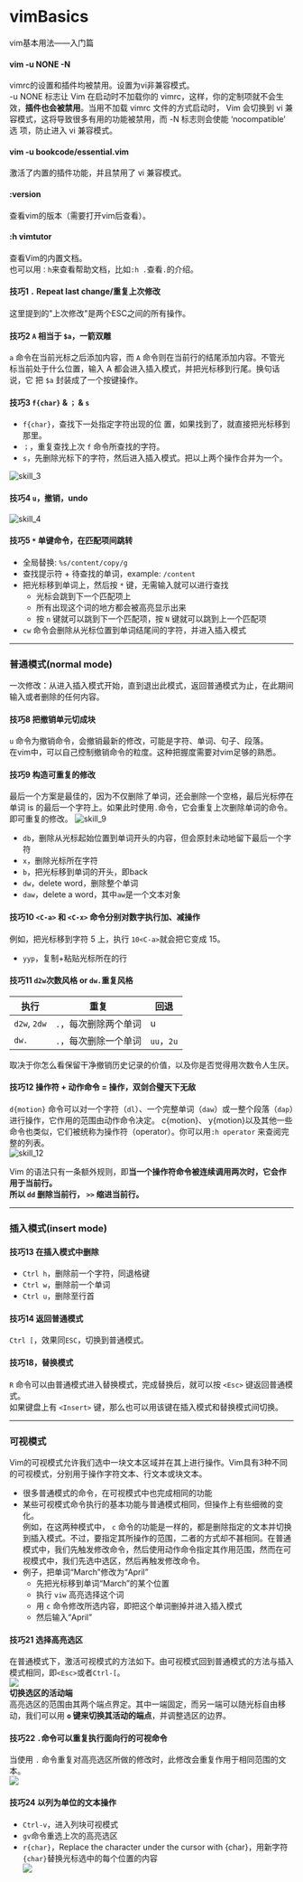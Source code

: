 # vimBasics
vim基本用法——入门篇

#### vim -u NONE -N
vimrc的设置和插件均被禁用。设置为vi非兼容模式。  
-u NONE 标志让 Vim 在启动时不加载你的 vimrc，这样，你的定制项就不会生
效，**插件也会被禁用**。当用不加载 vimrc 文件的方式启动时， Vim 会切换到 vi 兼
容模式，这将导致很多有用的功能被禁用，而 -N 标志则会使能 ‘nocompatible’ 选
项，防止进入 vi 兼容模式。

#### vim -u bookcode/essential.vim
激活了内置的插件功能，并且禁用了 vi 兼容模式。

#### :version
查看vim的版本（需要打开vim后查看）。

#### :h vimtutor
查看Vim的内置文档。  
也可以用`：h`来查看帮助文档，比如`:h .`查看`.`的介绍。

#### 技巧1 `.` Repeat last change/重复上次修改
这里提到的"上次修改"是两个ESC之间的所有操作。

#### 技巧2 `A` 相当于 `$a`，一箭双雕
`a` 命令在当前光标之后添加内容，而 `A` 命令则在当前行的结尾添加内容。不管光
标当前处于什么位置，输入 A 都会进入插入模式，并把光标移到行尾。换句话说，它
把 `$a` 封装成了一个按键操作。

#### 技巧3 `f{char}` & `；` & `s`
- `f{char}`，查找下一处指定字符出现的位
置，如果找到了，就直接把光标移到那里。
- `；`，重复查找上次 `f` 命令所查找的字符。
- `s`，先删除光标下的字符，然后进入插入模式。把以上两个操作合并为一个。  

![skill_3](./graph/skill_3.png)

#### 技巧4 `u`，撤销，undo
![skill_4](./graph/skill_4.png)

#### 技巧5 `*` 单键命令，在匹配项间跳转
- 全局替换: `%s/content/copy/g`
- 查找提示符 + 待查找的单词，example: `/content`
- 把光标移到单词上，然后按 `*` 键，无需输入就可以进行查找
  - 光标会跳到下一个匹配项上
  - 所有出现这个词的地方都会被高亮显示出来
  - 按 `n` 键就可以跳到下一个匹配项，按 `N` 键就可以跳到上一个匹配项
- `cw` 命令会删除从光标位置到单词结尾间的字符，并进入插入模式

------
### 普通模式(normal mode)
一次修改：从进入插入模式开始，直到退出此模式，返回普通模式为止，在此期间输入或者删除的任何内容。

#### 技巧8 把撤销单元切成块
`u` 命令为撤销命令，会撤销最新的修改，可能是字符、单词、句子、段落。  
在vim中，可以自己控制撤销命令的粒度。这种把握度需要对vim足够的熟悉。

#### 技巧9 构造可重复的修改
最后一个方案是最佳的，因为不仅删除了单词，还会删除一个空格，最后光标停在单词 is 的最后一个字符上。如果此时使用`.`命令，它会重复上次删除单词的命令。即可重复的修改。
![skill_9](./graph/skill_9.png)
- `db`，删除从光标起始位置到单词开头的内容，但会原封未动地留下最后一个字符
- `x`，删除光标所在字符
- `b`，把光标移到单词的开头，即back
- `dw`，delete word，删除整个单词
- `daw`，delete a word，其中`aw`是一个文本对象

#### 技巧10 `<C-a>` 和 `<C-x>` 命令分别对数字执行加、减操作
例如，把光标移到字符 5 上，执行 `10<C-a>`就会把它变成 15。
- `yyp`，复制+粘贴光标所在的行

#### 技巧11 `d2w`次数风格 or `dw.`重复风格
|执行|重复|回退|
|-|-|-|
|`d2w`, `2dw`|`.`，每次删除两个单词|u|
|`dw.`|`.`，每次删除一个单词|`uu`，`2u`|  

取决于你怎么看保留干净撤销历史记录的价值，以及你是否觉得用次数令人生厌。  

#### 技巧12 操作符 + 动作命令 = 操作，双剑合璧天下无敌
`d{motion}` 命令可以对一个字符（`dl`）、一个完整单词（`daw`）或一整个段落（`dap`）进行操作，它作用的范围由动作命令决定。 c{motion}、 y{motion}以及其他一些命令也类似，它们被统称为操作符（operator）。你可以用`:h operator` 来查阅完整的列表。  
![skill_12](./graph/skill_12_operator.png)  

Vim 的语法只有一条额外规则，即**当一个操作符命令被连续调用两次时，它会作用于当前行。  
所以 `dd` 删除当前行， `>>` 缩进当前行。**

------
### 插入模式(insert mode)

#### 技巧13 在插入模式中删除
- `Ctrl h`，删除前一个字符，同退格键
- `Ctrl w`，删除前一个单词
- `Ctrl u`，删除至行首

#### 技巧14 返回普通模式
`Ctrl [`，效果同`ESC`，切换到普通模式。

#### 技巧18，替换模式
`R` 命令可以由普通模式进入替换模式，完成替换后，就可以按 `<Esc>` 键返回普通模式。  
如果键盘上有 `<Insert>` 键，那么也可以用该键在插入模式和替换模式间切换。

------
### 可视模式
Vim的可视模式允许我们选中一块文本区域并在其上进行操作。Vim具有3种不同的可视模式，分别用于操作字符文本、行文本或块文本。
- 很多普通模式的命令，在可视模式中也完成相同的功能
- 某些可视模式命令执行的基本功能与普通模式相同，但操作上有些细微的变化。  
例如，在这两种模式中， `c` 命令的功能是一样的，都是删除指定的文本并切换到插入模式。不过，要指定其所操作的范围，二者的方式却不甚相同。在普通模式中，我们先触发修改命令，然后使用动作命令指定其作用范围，然而在可视模式中，我们先选中选区，然后再触发修改命令。
- 例子，把单词“March”修改为“April”
  - 先把光标移到单词“March”的某个位置
  - 执行 `viw` 高亮选择这个词
  - 用 `c` 命令修改所选内容，即把这个单词删掉并进入插入模式
  - 然后输入“April”

#### 技巧21 选择高亮选区
在普通模式下，激活可视模式的方法如下。由可视模式回到普通模式的方法与插入模式相同，即`<Esc>`或者`Ctrl-[`。  
![](./graph/skill_21.png)  
**切换选区的活动端**  
高亮选区的范围由其两个端点界定。其中一端固定，而另一端可以随光标自由移动，我们可以用 **`o` 键来切换其活动的端点**，并调整选区的边界。

#### 技巧22 `.`命令可以重复执行面向行的可视命令
当使用 `.` 命令重复对高亮选区所做的修改时，此修改会重复作用于相同范围的文本。  
![](./graph/skill_22.png)

#### 技巧24 以列为单位的文本操作
- `Ctrl-v`，进入列块可视模式
- `gv`命令重选上次的高亮选区
- `r{char}`，Replace the character under the cursor with {char}，用新字符`{char}`替换光标选中的每个位置的内容  
![](./graph/skill_24.png)
